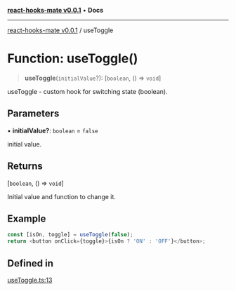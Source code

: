 [**react-hooks-mate v0.0.1**](../README.md) • **Docs**

***

[react-hooks-mate v0.0.1](../README.md) / useToggle

# Function: useToggle()

> **useToggle**(`initialValue`?): [`boolean`, () => `void`]

useToggle - custom hook for switching state (boolean).

## Parameters

• **initialValue?**: `boolean` = `false`

initial value.

## Returns

[`boolean`, () => `void`]

Initial value and function to change it.

## Example

```ts
const [isOn, toggle] = useToggle(false);
return <button onClick={toggle}>{isOn ? 'ON' : 'OFF'}</button>;
```

## Defined in

[useToggle.ts:13](https://github.com/guestDI/hooks-mate/blob/0ad1be308e3346f5183d8e1751c6475fdf60889b/src/hooks/useToggle.ts#L13)
